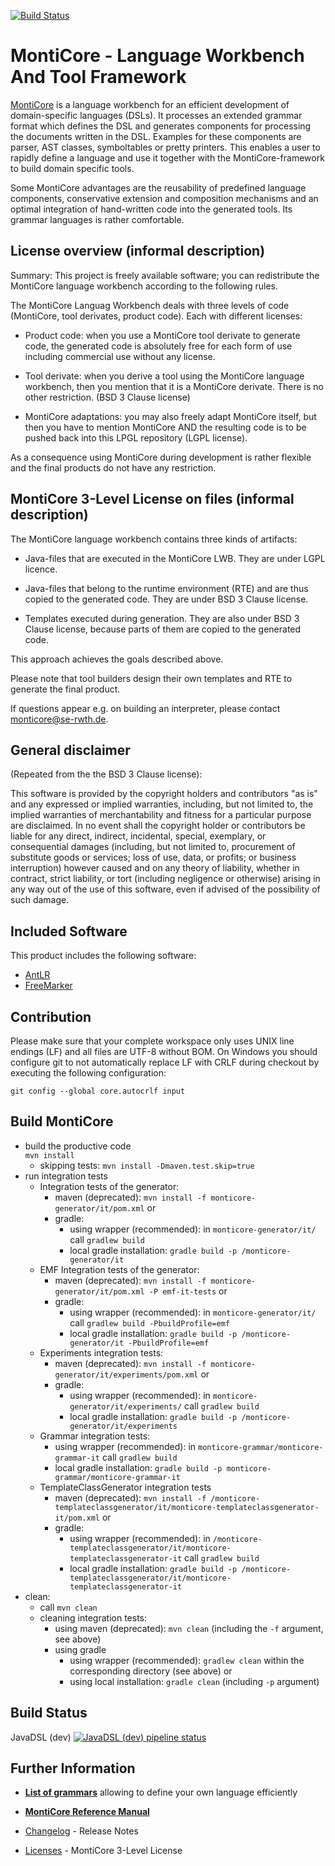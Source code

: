 <!-- (c) https://github.com/MontiCore/monticore -->
[![Build Status](https://travis-ci.org/MontiCore/monticore.svg?branch=master)](https://travis-ci.org/MontiCore/monticore)


# MontiCore - Language Workbench And Tool Framework 

[MontiCore](http://www.monticore.de) is a language workbench for an efficient 
development of domain-specific languages (DSLs). It processes an extended 
grammar format which defines the DSL and generates  components for processing 
the documents written in the DSL. Examples for these components are parser, 
AST classes, symboltables or pretty 
printers. This enables a user to rapidly define a language and use it together 
with the MontiCore-framework to build domain specific tools. 

Some MontiCore advantages are the reusability of predefined language 
components, conservative extension and composition mechanisms and an 
optimal integration of hand-written code into the generated tools. Its 
grammar languages is rather comfortable. 

## License overview (informal description) 

Summary: This project is freely available software; you can redistribute 
the MontiCore language workbench according to the following rules.

The MontiCore Languag Workbench deals with three levels of code 
(MontiCore, tool derivates, product code). Each with different 
licenses: 

* Product code: when you use a MontiCore tool derivate to generate 
code, the generated code is absolutely free for each form of use 
including commercial use without any license. 

* Tool derivate: when you derive a tool using the MontiCore language 
workbench, then you mention that it is a MontiCore derivate. There is 
no other restriction. (BSD 3 Clause license) 

* MontiCore adaptations: you may also freely adapt MontiCore itself, 
but then you have to mention MontiCore AND the resulting code is to be 
pushed back into this LPGL repository (LGPL license). 

As a consequence using MontiCore during development is rather flexible 
and the final products do not have any restriction.

 
## MontiCore 3-Level License on files (informal description)

The MontiCore language workbench contains three kinds of artifacts: 

* Java-files that are executed in the MontiCore LWB. They are under 
LGPL licence.

* Java-files that belong to the runtime environment (RTE) and are thus 
copied to the generated code. They are under BSD 3 Clause license.

* Templates executed during generation. They are also under BSD 3 
Clause license, because parts of them are copied to the generated code. 

This approach achieves the goals described above.

Please note that tool builders design their own templates and RTE to 
generate the final product. 
 
If questions appear e.g. on building an interpreter, please contact 
monticore@se-rwth.de. 


## General disclaimer

(Repeated from the the BSD 3 Clause license): 

This software is provided by the copyright holders and contributors
"as is" and any expressed or implied warranties, including, but not limited
to, the implied warranties of merchantability and fitness for a particular
purpose are disclaimed. In no event shall the copyright holder or
contributors be liable for any direct, indirect, incidental, special,
exemplary, or consequential damages (including, but not limited to,
procurement of substitute goods or services; loss of use, data, or
profits; or business interruption) however caused and on any theory of
liability, whether in contract, strict liability, or tort (including
negligence or otherwise) arising in any way out of the use of this
software, even if advised of the possibility of such damage.


## Included Software

This product includes the following software:
* [AntLR](http://www.antlr.org/)
* [FreeMarker](http://freemarker.org/)

## Contribution 

Please make sure that your complete workspace only uses UNIX line 
endings (LF) and all files are UTF-8 without BOM. On Windows you should 
configure git to not automatically replace LF with CRLF during checkout 
by executing the following configuration: 

    git config --global core.autocrlf input
    
## Build MontiCore

* build the productive code  
`mvn install`
  * skipping tests: `mvn install -Dmaven.test.skip=true`
* run integration tests    
  * Integration tests of the generator: 
    * maven (deprecated): `mvn install -f monticore-generator/it/pom.xml` or 
    * gradle:     
      * using wrapper (recommended): in `monticore-generator/it/` call `gradlew build`
      * local gradle installation: `gradle build -p /monticore-generator/it`   
  * EMF Integration tests of the generator: 
    * maven (deprecated): `mvn install -f monticore-generator/it/pom.xml -P emf-it-tests` or 
    * gradle:     
      * using wrapper (recommended): in `monticore-generator/it/` call `gradlew build -PbuildProfile=emf`
      * local gradle installation: `gradle build -p /monticore-generator/it -PbuildProfile=emf`   
  * Experiments integration tests:
    * maven (deprecated): `mvn install -f monticore-generator/it/experiments/pom.xml` or
    * gradle:     
      * using wrapper (recommended): in `monticore-generator/it/experiments/` call `gradlew build`
      * local gradle installation: `gradle build -p /monticore-generator/it/experiments`
  * Grammar integration tests:
     * using wrapper (recommended): in `monticore-grammar/monticore-grammar-it` call `gradlew build`
     * local gradle installation: `gradle build -p monticore-grammar/monticore-grammar-it`
  * TemplateClassGenerator integration tests 
    * maven (deprecated): `mvn install -f /monticore-templateclassgenerator/it/monticore-templateclassgenerator-it/pom.xml` or 
    * gradle:     
      * using wrapper (recommended): in `/monticore-templateclassgenerator/it/monticore-templateclassgenerator-it` call `gradlew build`
      * local gradle installation: `gradle build -p /monticore-templateclassgenerator/it/monticore-templateclassgenerator-it`  
* clean:
  * call `mvn clean`
  * cleaning integration tests:
    * using maven (deprecated): `mvn clean` (including the `-f` argument, see above) 
    * using gradle
      * using wrapper (recommended): `gradlew clean` within the corresponding directory (see above) or
      * using local installation: `gradle clean` (including `-p` argument) 
    
  
## Build Status
 JavaDSL (dev)  [![JavaDSL (dev) pipeline status](https://git.rwth-aachen.de/monticore/javaDSL/badges/dev/pipeline.svg)](https://git.rwth-aachen.de/monticore/javaDSL/commits/dev)    


## Further Information

* [**List of grammars**](monticore-grammar/src/main/grammars/de/monticore/Grammars.md)
   allowing to define your own language efficiently

* [**MontiCore Reference Manual**](http://www.monticore.de/)

* [Changelog](CHANGELOG.md) - Release Notes

* [Licenses](00.org/Licenses/LICENSE-MONTICORE-3-LEVEL.md) - MontiCore 3-Level License
